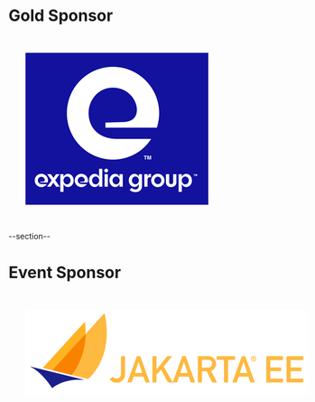<!-- Gold Level Sponsors

	 Leave Expedia in until 2020-06-25 
-->

# Gold Sponsor

<img src="images/expedia.png" style="border:none; box-shadow:none; margin: 30px; background:white;"/>

--section--

# Event Sponsor

<img src="images/jakarta_ee.png" style="border:none; box-shadow:none; margin: 30px; background:white;"/>
